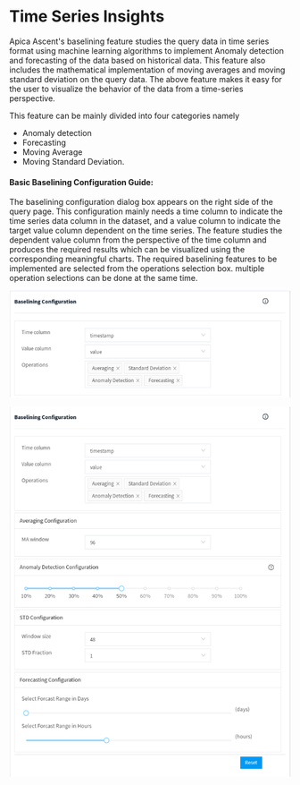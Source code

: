 # Time Series Insights

Apica Ascent's baselining feature studies the query data in time series format using machine learning algorithms to implement Anomaly detection and forecasting of the data based on historical data. This feature also includes the mathematical implementation of moving averages and moving standard deviation on the query data. The above feature makes it easy for the user to visualize the behavior of the data from a time-series perspective.&#x20;

This feature can be mainly divided into four categories namely&#x20;

* Anomaly detection
* Forecasting
* Moving Average
* Moving Standard Deviation.

#### Basic Baselining Configuration Guide:

The baselining configuration dialog box appears on the right side of the query page. This configuration mainly needs a time column to indicate the time series data column in the dataset, and a value column to indicate the target value column dependent on the time series. The feature studies the dependent value column from the perspective of the time column and produces the required results which can be visualized using the corresponding meaningful charts. The required baselining features to be implemented are selected from the operations selection box. multiple operation selections can be done at the same time.



![](../../.gitbook/assets/basic3.png)

![](../../.gitbook/assets/basic2-edited.png)
